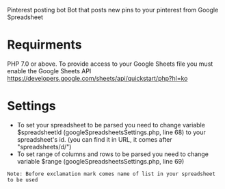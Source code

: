 Pinterest posting bot
Bot that posts new pins to your pinterest from Google Spreadsheet

# Requirments
PHP 7.0 or above. To provide access to your Google Sheets file you must enable the Google Sheets API https://developers.google.com/sheets/api/quickstart/php?hl=ko

# Settings
* To set your spreadsheet to be parsed you need to change variable $spreadsheetId (googleSpreadsheetsSettings.php, line 68) to your spreadsheet's id. (you can find it in URL, it comes after "spreadsheets/d/")
* To set range of columns and rows to be parsed you need to change variable $range (googleSpreadsheetsSettings.php, line 69)
~~~
Note: Before exclamation mark comes name of list in your spreadsheet to be used 
~~~